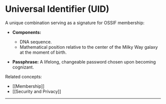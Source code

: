 # Universal Identifier (UID)

A unique combination serving as a signature for OSSIF membership:

- **Components:**
  - DNA sequence.
  - Mathematical position relative to the center of the Milky Way galaxy at the moment of birth.

- **Passphrase:** A lifelong, changeable password chosen upon becoming cognizant.

Related concepts:

- [[Membership]]
- [[Security and Privacy]]

---
